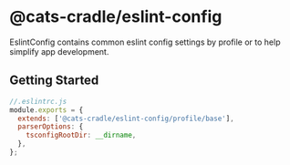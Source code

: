 # @cats-cradle/eslint-config

EslintConfig contains common eslint config settings by profile or to help
simplify app development.

## Getting Started

```javascript
//.eslintrc.js
module.exports = {
  extends: ['@cats-cradle/eslint-config/profile/base'],
  parserOptions: {
    tsconfigRootDir: __dirname,
  },
};
```
